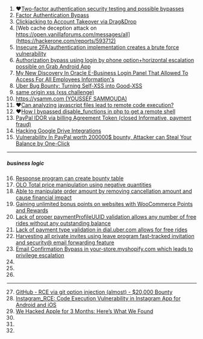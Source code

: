 1. ♥[Two-factor authentication security testing and possible bypasses](https://medium.com/@iSecMax/two-factor-authentication-security-testing-and-possible-bypasses-f65650412b35)
2. [Factor Authentication Bypass](https://aswingovind.medium.com/2-factor-authentication-bypass-3b2bbd907718)
3. [Clickjacking to Account Takeover via Drag&Drop](https://lutfumertceylan.com.tr/posts/clickjacking-acc-takeover-drag-drop/)
4. [Web cache deception attack on https://open.vanillaforums.com/messages/all](https://hackerone.com/reports/593712)
5. [Insecure 2FA/authentication implementation creates a brute force vulnerability](https://hackerone.com/reports/149598)
6. [Authorization bypass using login by phone option+horizontal escalation possible on Grab Android App](https://hackerone.com/reports/205000)
7. [My New Discovery In Oracle E-Business Login Panel That Allowed To Access For All Employees Information's](https://orwaatyat.medium.com/my-new-discovery-in-oracle-e-business-login-panel-that-allowed-to-access-for-all-employees-ed0ec4cad7ac)
8. [Uber Bug Bounty: Turning Self-XSS into Good-XSS](https://whitton.io/articles/uber-turning-self-xss-into-good-xss/)
9. [same origin xss (xss challenge)](https://github.com/terjanq/same-origin-xss)
10. [https://ysamm.com (YOUSSEF SAMMOUDA)](https://ysamm.com/)
11. ♥[Can analyzing javascript files lead to remote code execution?](https://melotover.medium.com/can-analyzing-javascript-files-lead-to-remote-code-execution-f24112f1aa1f)
12. ♥[How I bypassed disable_functions in php to get a remote shell](https://infosecwriteups.com/how-i-bypassed-disable-functions-in-php-to-get-a-remote-shell-48b827d54979)
13. [PayPal IDOR via billing Agreement Token (closed Informative, payment fraud)](https://mirror-medium.com/?m=https%3A%2F%2Fmedium.com%2F%40h4x0r_dz%2Fpaypal-idor-via-billing-agreement-token-closed-informative-payment-fraud-3245202fab38)
14. [Hacking Google Drive Integrations](https://github.com/httpvoid/writeups/blob/main/Hacking-Google-Drive-Integrations.md)
15. [Vulnerability In PayPal worth 200000$ bounty, Attacker can Steal Your Balance by One-Click](https://mirror-medium.com/?m=https%3A%2F%2Fmedium.com%2F%40h4x0r_dz%2Fvulnerability-in-paypal-worth-200000-bounty-attacker-can-steal-your-balance-by-one-click-2b358c1607cc)
-------------------------
##### business logic
16. [Response program can create bounty table](https://hackerone.com/reports/460920)
17. [OLO Total price manipulation using negative quantities](https://hackerone.com/reports/364843)
18. [Able to manipulate order amount by removing cancellation amount and cause financial impact](https://hackerone.com/reports/614523)
19. [Gaining unlimited bonus points on websites with WooCommerce Points and Rewards](https://hackerone.com/reports/592803)
20. [Lack of proper paymentProfileUUID validation allows any number of free rides without any outstanding balance](https://hackerone.com/reports/574638)
21. [Lack of payment type validation in dial.uber.com allows for free rides](https://hackerone.com/reports/162199)
22. [Harvesting all private invites using leave program fast-tracked invitation and security@ email forwarding feature](https://hackerone.com/reports/334205)
23. [Email Confirmation Bypass in your-store.myshopify.com which leads to privilege escalation](https://hackerone.com/reports/910300)
24. []()
25. []()
26. []()
---------------------
27. [GitHub - RCE via git option injection (almost) - $20,000 Bounty](https://devcraft.io/2020/10/18/github-rce-git-inject.html)
28. [Instagram_RCE: Code Execution Vulnerability in Instagram App for Android and iOS](https://research.checkpoint.com/2020/instagram_rce-code-execution-vulnerability-in-instagram-app-for-android-and-ios/)
29. [We Hacked Apple for 3 Months: Here’s What We Found](https://samcurry.net/hacking-apple/)
30. []()
31. []()
32. []()
